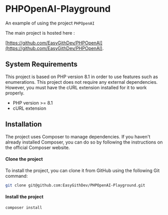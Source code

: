 # PHPOpenAI-Playground
An example of using the project `PHPOpenAI`

The main project is hosted here :

[https://github.com/EasyGithDev/PHPOpenAI](https://github.com/EasyGithDev/PHPOpenAI).

## System Requirements

This project is based on PHP version 8.1 in order to use features such as enumerations. This project does not require any external dependencies. However, you must have the cURL extension installed for it to work properly.

- PHP version >= 8.1
- cURL extension

## Installation

The project uses Composer to manage dependencies. If you haven't already installed Composer, you can do so by following the instructions on the official Composer website.

#### Clone the project

To install the project, you can clone it from GitHub using the following Git command:

```bash
git clone git@github.com:EasyGithDev/PHPOpenAI-Playground.git
```

#### Install the project

```bash
composer install
```



